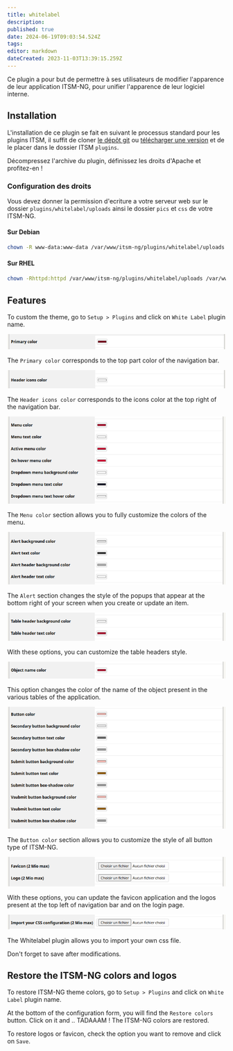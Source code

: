 ```yaml
---
title: whitelabel
description: 
published: true
date: 2024-06-19T09:03:54.524Z
tags: 
editor: markdown
dateCreated: 2023-11-03T13:39:15.259Z
---
```


Ce plugin a pour but de permettre à ses utilisateurs de modifier l'apparence de leur application ITSM-NG, pour unifier l'apparence de leur logiciel interne.

## Installation

L'installation de ce plugin se fait en suivant le processus standard pour les plugins ITSM, il suffit de cloner [le dépôt git](https://github.com/itsmng/whitelabel) ou [télécharger une version](https://github.com/itsmng/whitelabel/releases) et de le placer dans le dossier ITSM `plugins`.

Décompressez l'archive du plugin, définissez les droits d'Apache et profitez-en !

### Configuration des droits
Vous devez donner la permission d'ecriture a votre serveur web sur le dossier `plugins/whitelabel/uploads` ainsi le dossier `pics` et `css` de votre ITSM-NG.

#### Sur Debian
```bash
chown -R www-data:www-data /var/www/itsm-ng/plugins/whitelabel/uploads /var/www/itsm-ng/pics /var/www/itsm-ng/css
```
#### Sur RHEL
```bash
chown -Rhttpd:httpd /var/www/itsm-ng/plugins/whitelabel/uploads /var/www/itsm-ng/pics /var/www/itsm-ng/css
```


## Features

To custom the theme, go to `Setup > Plugins` and click on `White Label` plugin name.

![](/files/img/plugins/whitelabel/whitelabel_primary_color.png)

The `Primary color` corresponds to the top part color of the navigation bar.

![](/files/img/plugins/whitelabel/whitelabel_icon_color.png)

The `Header icons color` corresponds to the icons color at the top right of the navigation bar.

![](/files/img/plugins/whitelabel/whitelabel_menu_color.png)

The `Menu color` section allows you to fully customize the colors of the menu.

![](/files/img/plugins/whitelabel/whitelabel_alert_color.png)

The `Alert` section changes the style of the popups that appear at the bottom right of your screen when you create or update an item.

![](/files/img/plugins/whitelabel/whitelabel_tableheader_color.png)

With these options, you can customize the table headers style.

![](/files/img/plugins/whitelabel/whitelabel_objectname_color.png)

This option changes the color of the name of the object present in the various tables of the application.

![](/files/img/plugins/whitelabel/whitelabel_button_color.png)

The `Button color` section allows you to customize the style of all button type of ITSM-NG.

![](/files/img/plugins/whitelabel/whitelabel_img.png)

With these options, you can update the favicon application and the logos present at the top left of navigation bar and on the login page.

![](/files/img/plugins/whitelabel/whitelabel_import_css.png)

The Whitelabel plugin allows you to import your own css file.

Don't forget to save after modifications.

## Restore the ITSM-NG colors and logos

To restore ITSM-NG theme colors, go to `Setup > Plugins` and click on `White Label` plugin name.

At the bottom of the configuration form, you will find the `Restore colors` button. Click on it and .. TADAAAM ! The ITSM-NG colors are restored.

To restore logos or favicon, check the option you want to remove and click on `Save`.